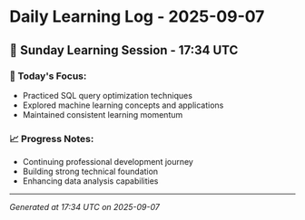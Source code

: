 # Daily Learning Log - 2025-09-07

## 📅 Sunday Learning Session - 17:34 UTC

### 🎯 Today's Focus:
- Practiced SQL query optimization techniques
- Explored machine learning concepts and applications
- Maintained consistent learning momentum

### 📈 Progress Notes:
- Continuing professional development journey
- Building strong technical foundation
- Enhancing data analysis capabilities

---
*Generated at 17:34 UTC on 2025-09-07*
